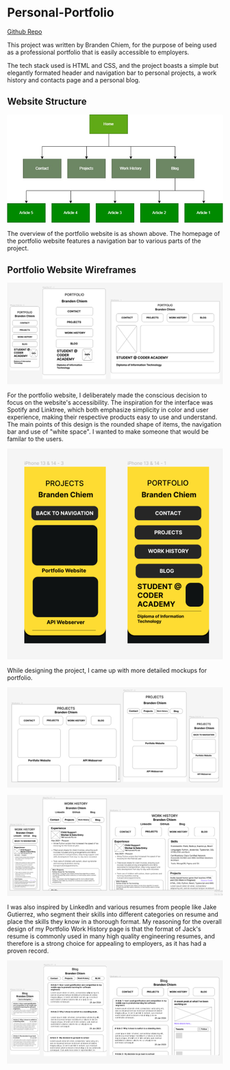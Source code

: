 # Personal-Portfolio

[Github Repo](https://github.com/aztrocord/personal-portfolio)

This project was written by Branden Chiem, for the purpose of being used as a professional portfolio that is easily accessible to employers.

The tech stack used is HTML and CSS, and the project boasts a simple but elegantly formated header and navigation bar to personal projects, a work history and contacts page and a personal blog.

## Website Structure

![Portfolio Website Sitemap](./docs/Portfolio_Sitemap.jpg)

The overview of the portfolio website is as shown above. The homepage of the portfolio website features a navigation bar to various parts of the project.

## Portfolio Website Wireframes

![Portfolio Homepage Wireframe](./docs/Portfolio_Homepage_Wireframes.PNG)

For the portfolio website, I deliberately made the conscious decision to focus on the website's accessibility. The inspiration for the interface was Spotify and Linktree, which both emphasize simplicity in color and user experience, making their respective products easy to use and understand. The main points of this design is the rounded shape of items, the navigation bar and use of "white space". I wanted to make someone that would be familar to the users.

![Portfolio Homepage Wireframe](./docs/Detailed_Mockups.PNG)

While designing the project, I came up with more detailed mockups for portfolio.

![Portfolio Projects Wireframe](./docs/Portfolio_Projects_Wireframes.PNG)

![Portfolio Work History Wireframe](./docs/Portfolio_Work_History_Wireframes.PNG)

I was also inspired by LinkedIn and various resumes from people like Jake Gutierrez, who segment their skills into different categories on resume and place the skills they know in a thorough format. My reasoning for the overall design of my Portfolio Work History page is that the format of Jack's resume is commonly used in many high quality engineering resumes, and therefore is a strong choice for appealing to employers, as it has had a proven record.

![Portfolio Blog Wireframe](./docs/Portfolio_Blog_Wireframes.PNG)
